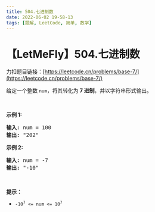 ```yaml
---
title: 504.七进制数
date: 2022-06-02 19-58-13
tags: [题解, LeetCode, 简单, 数学]
---
```


# 【LetMeFly】504.七进制数

力扣题目链接：[https://leetcode.cn/problems/base-7/](https://leetcode.cn/problems/base-7/)

<p>给定一个整数 <code>num</code>，将其转化为 <strong>7 进制</strong>，并以字符串形式输出。</p>

<p>&nbsp;</p>

<p><strong>示例 1:</strong></p>

<pre>
<strong>输入:</strong> num = 100
<strong>输出:</strong> "202"
</pre>

<p><strong>示例 2:</strong></p>

<pre>
<strong>输入:</strong> num = -7
<strong>输出:</strong> "-10"
</pre>

<p>&nbsp;</p>

<p><strong>提示：</strong></p>

<ul>
	<li><code>-10<sup>7</sup>&nbsp;&lt;= num &lt;= 10<sup>7</sup></code></li>
</ul>


    